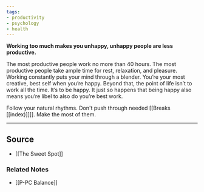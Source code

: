 ```yaml
---
tags:
- productivity
- psychology
- health
---
```

**Working too much makes you unhappy, unhappy people are less productive.**

The most productive people work no more than 40 hours. The most productive people take ample time for rest, relaxation, and pleasure. Working constantly puts your mind through a blender. You’re your most creative, best self when you’re happy. Beyond that, the point of life isn’t to work all the time. It’s to be happy. It just so happens that being happy also means you’re libel to also do you’re best work.

Follow your natural rhythms. Don't push through needed [[Breaks [[index)]]]]. Make the most of them.

---

## Source
- [[The Sweet Spot]]

### Related Notes
- [[P-PC Balance]]